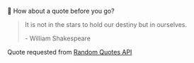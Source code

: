 📣 How about a quote before you go?

> It is not in the stars to hold our destiny but in ourselves.
>
> <p>- William Shakespeare</p>

Quote requested from [Random Quotes API](https://github.com/lukePeavey/quotable)
